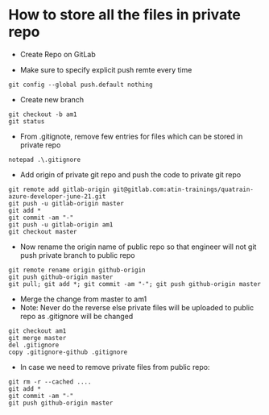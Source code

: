 # How to store all the files in private repo
- Create Repo on GitLab

- Make sure to specify explicit push remte every time
```
git config --global push.default nothing
```

- Create new branch
```
git checkout -b am1
git status
```

- From .gitignote, remove few entries for files which can be stored in private repo
```
notepad .\.gitignore
```

- Add origin of private git repo and push the code to private git repo
```
git remote add gitlab-origin git@gitlab.com:atin-trainings/quatrain-azure-developer-june-21.git
git push -u gitlab-origin master
git add *
git commit -am "-"
git push -u gitlab-origin am1
git checkout master
```

- Now rename the origin name of public repo so that engineer will not git push private branch to public repo
```
git remote rename origin github-origin
git push github-origin master
git pull; git add *; git commit -am "-"; git push github-origin master
```

- Merge the change from master to am1
- Note: Never do the reverse else private files will be uploaded to public repo as .gitignore will be changed
```
git checkout am1
git merge master
del .gitignore
copy .gitignore-github .gitignore
```


- In case we need to remove private files from public repo:
```
git rm -r --cached ....
git add *
git commit -am "-"
git push github-origin master
```
